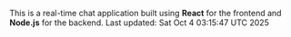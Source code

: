 This is a real-time chat application built using **React** for the frontend and **Node.js** for the backend.
Last updated: Sat Oct  4 03:15:47 UTC 2025
